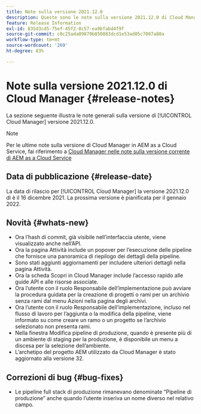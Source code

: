 ```yaml
---
title: Note sulla versione 2021.12.0
description: Queste sono le note sulla versione 2021.12.0 di Cloud Manager.
feature: Release Information
exl-id: 835d3cd5-75ef-45f2-8c57-ea9bfabd4f9f
source-git-commit: c0c25ada09879b850883dcd1e53ad05c7087a80a
workflow-type: tm+mt
source-wordcount: '269'
ht-degree: 83%

---
```


# Note sulla versione 2021.12.0 di Cloud Manager {#release-notes}

La sezione seguente illustra le note generali sulla versione di [!UICONTROL Cloud Manager] versione 2021.12.0.

>[!NOTE]
>
>Per le ultime note sulla versione di Cloud Manager in AEM as a Cloud Service, fai riferimento a [Cloud Manager nelle note sulla versione corrente di AEM as a Cloud Service](https://experienceleague.adobe.com/docs/experience-manager-cloud-service/content/implementing/using-cloud-manager/release-notes-cloud-manager/release-notes-cm-current.html?lang=it)

## Data di pubblicazione {#release-date}

La data di rilascio per [!UICONTROL Cloud Manager] la versione 2021.12.0 di è il 16 dicembre 2021. La prossima versione è pianificata per il gennaio 2022.

## Novità {#whats-new}

* Ora l’hash di commit, già visibile nell’interfaccia utente, viene visualizzato anche nell’API.
* Ora la pagina Attività include un popover per l’esecuzione delle pipeline che fornisce una panoramica di riepilogo dei dettagli della pipeline.
* Sono stati aggiunti aggiornamenti per includere ulteriori dettagli nella pagina Attività.
* Ora la scheda Scopri in Cloud Manager include l’accesso rapido alle guide API e alle risorse associate.
* Ora l’utente con il ruolo Responsabile dell’implementazione può avviare la procedura guidata per la creazione di progetti o rami per un archivio senza rami dal menu Azioni nella pagina degli archivi.
* Ora l’utente con il ruolo Responsabile dell’implementazione, incluso nel flusso di lavoro per l’aggiunta o la modifica della pipeline, viene informato su come creare un ramo o un progetto se l’archivio selezionato non presenta rami.
* Nella finestra Modifica pipeline di produzione, quando è presente più di un ambiente di staging per la produzione, è disponibile un menu a discesa per la selezione dell’ambiente.
* L’archetipo del progetto AEM utilizzato da Cloud Manager è stato aggiornato alla versione 32.

## Correzioni di bug {#bug-fixes}

* Le pipeline full stack di produzione rimanevano denominate “Pipeline di produzione” anche quando l’utente inseriva un nome diverso nel relativo campo.
